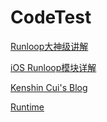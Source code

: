 # CodeTest

[Runloop大神级讲解](https://blog.ibireme.com/2015/05/18/runloop/)

[iOS Runloop模块详解](https://juejin.im/entry/599c13bc6fb9a0248926a77d)

[Kenshin Cui's Blog](https://www.cnblogs.com/kenshincui/p/6823841.html)

[Runtime](http://www.cocoachina.com/ios/20160523/16386.html)
